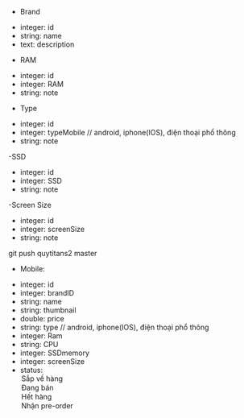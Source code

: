 - Brand
+ integer: id
+ string: name
+ text: description

- RAM
+ integer: id
+ integer: RAM
+ string: note


- Type
+ integer: id
+ integer: typeMobile // android, iphone(IOS), điện thoại phổ thông
+ string: note

-SSD
+ integer: id
+ integer: SSD
+ string: note


-Screen Size
+ integer: id
+ integer: screenSize
+ string: note


git push quytitans2 master


- Mobile:
+ integer: id
+ integer: brandID
+ string: name
+ string: thumbnail
+ double: price
+ string: type // android, iphone(IOS), điện thoại phổ thông
+ integer: Ram
+ string: CPU
+ integer: SSDmemory
+ integer: screenSize
+ status:                                   <option value="1">Sắp về hàng</option>
                                          <option value="2">Đang bán</option>
                                          <option value="3">Hết hàng</option>
                                          <option value="4">Nhận pre-order</option>
